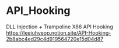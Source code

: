 # API_Hooking
DLL Injection + Trampoline X86 API Hooking<br/>https://leejuhyeop.notion.site/API-Hooking-2b8abc4ed29c4d919564720e15d04d87
